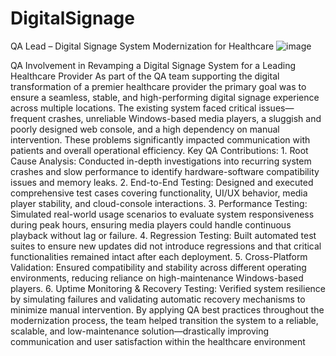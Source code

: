 # DigitalSignage
QA Lead – Digital Signage System Modernization for Healthcare
![image](https://github.com/user-attachments/assets/24cdcdb0-2068-4e18-b4c5-ac390a2ca0e4)

QA Involvement in Revamping a Digital Signage System for a Leading Healthcare Provider As part of the QA team supporting the digital transformation of a premier healthcare provider the primary goal was to ensure a seamless, stable, and high-performing digital signage experience across multiple locations. The existing system faced critical issues—frequent crashes, unreliable Windows-based media players, a sluggish and poorly designed web console, and a high dependency on manual intervention. These problems significantly impacted communication with patients and overall operational efficiency. Key QA Contributions: 1. Root Cause Analysis: Conducted in-depth investigations into recurring system crashes and slow performance to identify hardware-software compatibility issues and memory leaks. 2. End-to-End Testing: Designed and executed comprehensive test cases covering functionality, UI/UX behavior, media player stability, and cloud-console interactions. 3. Performance Testing: Simulated real-world usage scenarios to evaluate system responsiveness during peak hours, ensuring media players could handle continuous playback without lag or failure. 4. Regression Testing: Built automated test suites to ensure new updates did not introduce regressions and that critical functionalities remained intact after each deployment. 5. Cross-Platform Validation: Ensured compatibility and stability across different operating environments, reducing reliance on high-maintenance Windows-based players. 6. Uptime Monitoring & Recovery Testing: Verified system resilience by simulating failures and validating automatic recovery mechanisms to minimize manual intervention. By applying QA best practices throughout the modernization process, the team helped transition the system to a reliable, scalable, and low-maintenance solution—drastically improving communication and user satisfaction within the healthcare environment
